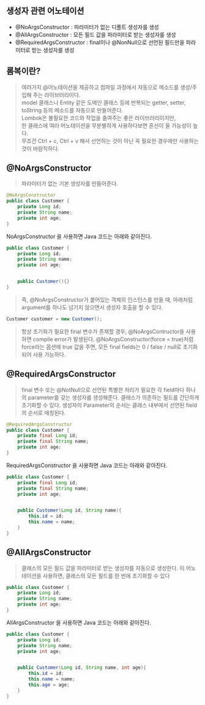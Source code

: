 ## 생성자 관련 어노테이션
* @NoArgsConstructor : 파라미터가 없는 디폴트 생성자를 생성
* @AllArgsConstructor : 모든 필드 값을 파라미터로 받는 생성자를 생성
* @RequiredArgsConstructor : final이나 @NonNull으로 선언된 필드만을 파라미터로 받는 생성자를 생성


## 롬복이란?
> 여러가지 @어노테이션을 제공하고 컴파일 과정에서 자동으로 메소드를 생성/주입해 주는 라이브러리이다. <br>
> model 클래스나 Entity 같은 도메인 클래스 등에 반복되는 getter, setter, toString 등의 메소드를 자동으로 만들어준다. <br>
> Lombok은 불필요한 코드와 작업을 줄여주는 좋은 라이브러리이지만, <br>
> 한 클래스에 여러 어노테이션을 무분별하게 사용하다보면 혼선이 올 가능성이 높다. <br>
> 무조건 Ctrl + c, Ctrl + v 해서 선언하는 것이 아닌 꼭 필요한 경우에만 사용하는 것이 바람직하다.

## @NoArgsConstructor
> 파라미터가 없는 기본 생성자를 만들어준다.

```java
@NoArgsConstructor
public class Customer {
    private Long id;
    private String name;
    private int age;
}
```

NoArgsConstructor 을 사용하면 Java 코드는 아래와 같아진다.

```java
public class Customer {
    private Long id;
    private String name;
    private int age;


    public Customer(){}
}
```


> 즉, @NoArgsConstructor가 붙어있는 객체의 인스턴스를 만들 때,
> 아래처럼 argument를 하나도 넘기지 않으면서 생성자 호출을 할 수 있다.
```java
Customer customer = new Customer();
```

> 항상 초기화가 필요한 final 변수가 존재할 경우, @NoArgsContructor을 사용하면 compile error가 발생된다.
> @NoArgsConstructor(force = true)처럼 force라는 옵션에 true 값을 주면,
> 모든 final fields는 0 / false / null로 초기화되어 사용 가능하다.

## @RequiredArgsConstructor
> final 변수 또는 @NotNull으로 선언된 특별한 처리가 필요한 각 field마다 하나의 parameter를 갖는 생성자를 생성해준다.
> 클래스가 의존하는 필드를 간단하게 초기화할 수 있다.
> 생성자의 Parameter의 순서는 클래스 내부에서 선언된 field의 순서로 매칭된다.
```java
@RequiredArgsConstructor
public class Customer {
    private final Long id;
    private final String name;
    private int age;
}
```

RequiredArgsConstructor 을 사용하면 Java 코드는 아래와 같아진다.

```java
public class Customer {
    private final Long id;
    private final String name;
    private int age;


    public Customer(Long id, String name){
        this.id = id;
        this.name = name;
    }
}
```


## @AllArgsConstructor
> 클래스의 모든 필드 값을 파라미터로 받는 생성자를 자동으로 생성한다.
> 이 어노테이션을 사용하면, 클래스의 모든 필드를 한 번에 초기화할 수 있다
```java
public class Customer {
    private Long id;
    private String name;
    private int age;
}
```

AllArgsConstructor 을 사용하면 Java 코드는 아래와 같아진다.

```java
public class Customer {
    private Long id;
    private String name;
    private int age;


    public Customer(Long id, String name, int age){
        this.id = id;
        this.name = name;
        this.age = age;
    }
}
```


